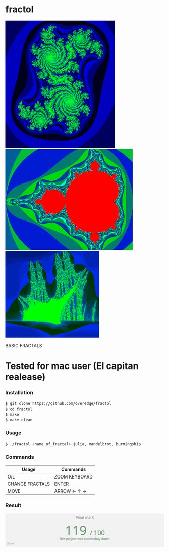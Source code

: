 # fractol
![Image of Screen](https://github.com/overedge/fractol/blob/master/screen.png?raw=true)
![Image of Screen](https://github.com/overedge/fractol/blob/master/screen1.png?raw=true)
![Image of Screen](https://github.com/overedge/fractol/blob/master/screen2.png?raw=true)

BASIC FRACTALS
# Tested for mac user (El capitan realease)

### Installation
```sh
$ git clone https://github.com/overedge/fractol
$ cd fractol
$ make
$ make clean
```
### Usage
```sh
$ ./fractol <name_of_fractal> julia, mandelbrot, burningship
```
### Commands
| Usage       | Commands |
| ------------- | ------------- |
| O/L  | ZOOM KEYBOARD  |
| CHANGE FRACTALS  | ENTER  |
| MOVE  | ARROW ← ↑ →  |

### Result
![Image of Result](https://github.com/overedge/FDF/blob/master/result.png?raw=true)

